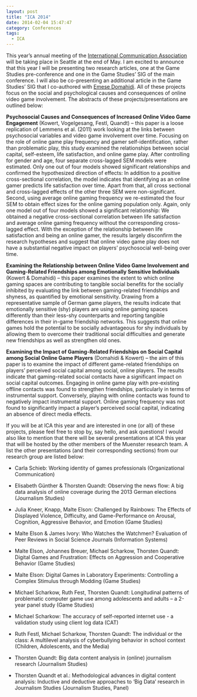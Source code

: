 ```yaml
---
layout: post
title: "ICA 2014"
date: 2014-02-04 15:47:47
category: Conferences
tags:
  - ICA
---
```


This year’s annual meeting of the [International Communication Association](http://www.icahdq.org/) will be taking place in Seattle at the end of May. I am excited to announce that this year I will be presenting two research articles, one at the Game Studies pre-conference and one in the Game Studies’ SIG of the main conference. I will also be co-presenting an additional article in the Game Studies’ SIG that I co-authored with [Emese Domahidi](http://www.uni-muenster.de/Kowi/personen/emese-domahidi.html). All of these projects focus on the social and psychological causes and consequences of online video game involvement. The abstracts of these projects/presentations are outlined below:

__Psychosocial Causes and Consequences of Increased Online Video Game Engagement__ (Kowert, Vogelgesang, Festl, Quandt) – this paper is a loose replication of Lemmens et al. (2011) work looking at the links between psychosocial variables and video game involvement over time. Focusing on the role of online game play frequency and gamer self-identification, rather than problematic play, this study examined the relationships between social capital, self-esteem, life satisfaction, and online game play. After controlling for gender and age, four separate cross-lagged SEM models were estimated. Only one out of four models showed significant relationships and confirmed the hypothesized direction of effects: In addition to a positive cross-sectional correlation, the model indicates that identifying as an online gamer predicts life satisfaction over time. Apart from that, all cross sectional and cross-lagged effects of the other three SEM were non-significant. Second, using average online gaming frequency we re-estimated the four SEM to obtain effect sizes for the online gaming population only. Again, only one model out of four models showed a significant relationship: We obtained a negative cross-sectional correlation between life satisfaction and average online gaming frequency without the corresponding cross-lagged effect. With the exception of the relationship between life satisfaction and being an online gamer, the results largely disconfirm the research hypotheses and suggest that online video game play does not have a substantial negative impact on players’ psychosocial well-being over time.

__Examining the Relationship between Online Video Game Involvement and Gaming-Related Friendships among Emotionally Sensitive Individuals__ (Kowert & Domahidi) – this paper examines the extent to which online gaming spaces are contributing to tangible social benefits for the socially inhibited by evaluating the link between gaming-related friendships and shyness, as quantified by emotional sensitivity. Drawing from a representative sample of German game players, the results indicate that emotionally sensitive (shy) players are using online gaming spaces differently than their less-shy counterparts and reporting tangible differences in their in-game friendship networks. This suggests that online games hold the potential to be socially advantageous for shy individuals by allowing them to overcome their traditional social difficulties and generate new friendships as well as strengthen old ones.

__Examining the Impact of Gaming-Related Friendships on Social Capital among Social Online Game Players__ (Domahidi & Kowert) – the aim of this paper is to examine the impact of different game-related friendships on players’ perceived social capital among social, online players. The results indicate that gaming-related social contacts have a significant impact on social capital outcomes. Engaging in online game play with pre-existing offline contacts was found to strengthen friendships, particularly in terms of instrumental support. Conversely, playing with online contacts was found to negatively impact instrumental support. Online gaming frequency was not found to significantly impact a player’s perceived social capital, indicating an absence of direct media effects.

If you will be at ICA this year and are interested in one (or all) of these projects, please feel free to stop by, say hello, and ask questions! I would also like to mention that there will be several presentations at ICA this year that will be hosted by the other members of the Muenster research team. A list the other presentations (and their corresponding sections) from our research group are listed below:

* Carla Schieb: Working identity of games professionals (Organizational Communication)

* Elisabeth Günther & Thorsten Quandt: Observing the news flow: A big data analysis of online coverage during the 2013 German elections (Journalism Studies)

* Julia Kneer, Knapp, Malte Elson: Challenged by Rainbows: The Effects of Displayed Violence, Difficulty, and Game-Performance on Arousal, Cognition, Aggressive Behavior, and Emotion (Game Studies)

* Malte Elson & James Ivory: Who Watches the Watchmen? Evaluation of Peer Reviews in Social Science Journals (Information Systems)

* Malte Elson, Johannes Breuer, Michael Scharkow, Thorsten Quandt: Digital Games and Frustration: Effects on Aggression and Cooperative Behavior (Game Studies)

* Malte Elson: Digital Games in Laboratory Experiments: Controlling a Complex Stimulus through Modding (Game Studies)

* Michael Scharkow, Ruth Fest, Thorsten Quandt: Longitudinal patterns of problematic computer game use among adolescents and adults – a 2-year panel study (Game Studies)

* Michael Scharkow: The accuracy of self-reported internet use - a validation study using client log data (CAT)

* Ruth Festl, Michael Scharkow, Thorsten Quandt: The individual or the class: A multilevel analysis of cyberbullying behavior in school context (Children, Adolescents, and the Media) 

* Thorsten Quandt: Big data content analysis in (online) journalism research (Journalism Studies)

* Thorsten Quandt et al.: Methodological advances in digital content analysis: Inductive and deductive approaches to ‘Big Data’ research in Journalism Studies (Journalism Studies, Panel)

